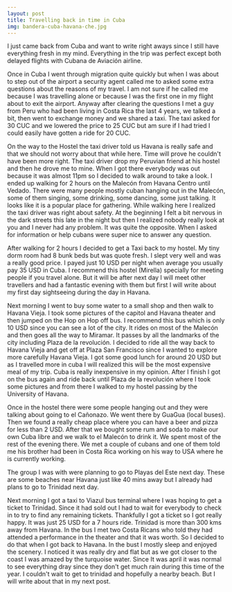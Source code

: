 ```yaml
---
layout: post
title: Travelling back in time in Cuba
img: bandera-cuba-havana-che.jpg
---
```

<p>
    I just came back from Cuba and want to write right aways since I still have everything fresh in my mind. Everything
    in the trip was perfect except both delayed flights with Cubana de Aviación airline.
</p>

<p>
    Once in Cuba I went through migration quite quickly but when I was about to step out of the airport a security agent
    called me to asked some extra questions about the reasons of my travel. I am not sure if he called me because I was
    travelling alone or because I was the first one in my flight about to exit the airport. Anyway after clearing the
    questions I met a guy from Peru who had been living in Costa Rica the last 4 years, we talked a bit, then went to
    exchange money and we shared a taxi. The taxi asked for 30 CUC and we lowered the price to 25 CUC but am sure if I
    had tried I could easily have gotten a ride for 20 CUC.
</p>

<p>
    On the way to the Hostel the taxi driver told us Havana is really safe and that we should not worry about that while
    here. Time will prove he couldn't have been more right. The taxi driver drop my Peruvian friend at his hostel and
    then he drove me to mine. When I got there everybody was out because it was almost 11pm so I decided to walk around
    to take a look. I ended up walking for 2 hours on the Malecón from Havana Centro until Vedado. There were many
    people mostly cuban hanging out in the Malecón, some of them singing, some drinking, some dancing, some just
    talking. It looks like it is a popular place for gathering. While walking here I realized the taxi driver was right
    about safety. At the beginning I felt a bit nervous in the dark streets this late in the night but then I realized
    nobody really look at you and I never had any problem. It was quite the opposite. When I asked for information or
    help cubans were super nice to answer any question.
</p>
<p>
    After walking for 2 hours I decided to get a Taxi back to my hostel. My tiny dorm room had 8 bunk beds but was quote
    fresh. I slept very well and was a really good price. I payed just 10 USD per night when average you usually pay 35
    USD in Cuba. I recommend this hostel (Mirella) specially for meeting people if you travel alone. But it will be
    after next day I will meet other travellers and had a fantastic evening with them but first I will write about my
    first day sightseeing during the day in Havana.
</p>
<p>
    Next morning I went to buy some water to a small shop and then walk to Havana Vieja. I took some pictures of the
    capitol and Havana theater and then jumped on the Hop on Hop off bus. I recommend this bus which is only 10 USD
    since you can see a lot of the city. It rides on most of the Malecón and then goes all the way to Miramar. It passes
    by all the landmarks of the city including Plaza de la revolución. I decided to ride all the way back to Havana
    Vieja and get off at Plaza San Francisco since I wanted to explore more carefully Havana Vieja. I got some good
    lunch for around 20 USD but as I travelled more in cuba I will realized this will be the most expensive meal of my
    trip. Cuba is really inexpensive in my opinion. After I finish I got on the bus again and ride back until Plaza de
    la revolución where I took some pictures and from there I walked to my hostel passing by the University of Havana.
</p>
<p>
    Once in the hostel there were some people hanging out and they were talking about going to el Cañonazo. We went
    there by GuaGua (local buses). Then we found a really cheap place where you can have a beer and pizza for less than
    2 USD. After that we bought some rum and soda to make our own Cuba libre and we walk to el Malecón to drink it. We
    spent most of the rest of the evening there. We met a couple of cubans and one of them told me his brother had been
    in Costa Rica working on his way to USA where he is currently working.
</p>

<p>
    The group I was with were planning to go to Playas del Este next day. These are some beaches near Havana just like
    40 mins away but I already had plans to go to Trinidad next day.
</p>

<p>
    Next morning I got a taxi to Viazul bus terminal where I was hoping to get a ticket to Trinidad. Since it had sold
    out I had to wait for everybody to check in to try to find any remaining tickets. Thankfully I got a ticket so I got
    really happy. It was just 25 USD for a 7 hours ride. Trinidad is more than 300 kms away from Havana. In the bus I
    met two Costa Ricans who told they had attended a performance in the theater and that it was worth. So I decided to
    do that when I got back to Havana. In the bust I mostly sleep and enjoyed the scenery. I noticed it was really dry
    and flat but as we got closer to the coast I was amazed by the turquoise water. Since It was april it was normal to
    see everything dray since they don't get much rain during this time of the year. I couldn't wait to get to trinidad
    and hopefully a nearby beach. But I will write about that in my next post.
</p>




